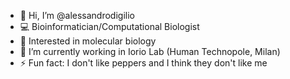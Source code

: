 - 👋 Hi, I’m @alessandrodigilio
- 💻 Bioinformatician/Computational Biologist
- 🧬 Interested in molecular biology
- 🌱 I’m currently working in Iorio Lab (Human Technopole, Milan)
- ⚡ Fun fact: I don't like peppers and I think they don't like me

<!---
alessandrodigilio/alessandrodigilio is a ✨ special ✨ repository because its `README.md` (this file) appears on your GitHub profile.
You can click the Preview link to take a look at your changes.
--->
